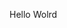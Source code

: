 Hello Wolrd












































































































































































































































































































































































































































































































































